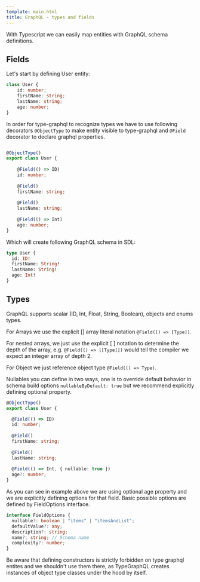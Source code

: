 ```yaml
---
template: main.html
title: GraphQL - types and fields
---
```

With Typescript we can easily map entities with GraphQL schema definitions.

##  Fields
Let's start by defining User entity:
````ts
class User {
    id: number;
    firstName: string;
    lastName: string;
    age: number;
}
````
In order for type-graphql to recognize types we have to use following decorators `@ObjectType` to make entity visible to 
type-graphql and `@Field` decorator to declare graphql properties.  

````ts

@ObjectType()
export class User {
    
    @Field(() => ID) 
    id: number;
    
    @Field() 
    firstName: string;
    
    @Field() 
    lastName: string;
    
    @Field(() => Int) 
    age: number;
}
````
Which will create following GraphQL schema in SDL:
````graphql
type User {
  id: ID!
  firstName: String!
  lastName: String!
  age: Int!
}
````
## Types
GraphQL supports scalar (ID, Int, Float, String, Boolean), objects and enums types.

For Arrays we  use the explicit [] array literal notation  `@Field(() => [Type])`.

For nested arrays, we just use the explicit [ ] notation to determine the depth of the array, e.g. 
`@Field(() => [[Type]])` would tell the compiler we expect an integer array of depth 2.

For Object we just reference object type `@Field(() => Type)`.

Nullables you can define in two ways, one is to override default behavior in schema build options `nullableByDefault: true`
but we recommend explicitly defining optional property.

````ts
@ObjectType()
export class User {

  @Field(() => ID)
  id: number;
  
  @Field()
  firstName: string;
  
  @Field()
  lastName: string;
  
  @Field(() => Int, { nullable: true })
  age?: number;
}
````
As you can see in example above we are using optional age property and we are explicitly defining options for that field.
Basic possible options are defined by FieldOptions interface.
````ts
interface FieldOptions {
  nullable?: boolean | "items" | "itemsAndList";
  defaultValue?: any;
  description?: string;
  name?: string; // Schema name
  complexity?: number;
}
````

Be aware that defining constructors is strictly forbidden on type graphql entites and we shouldn't use them there, as TypeGraphQL 
creates instances of object type classes under the hood by itself.

